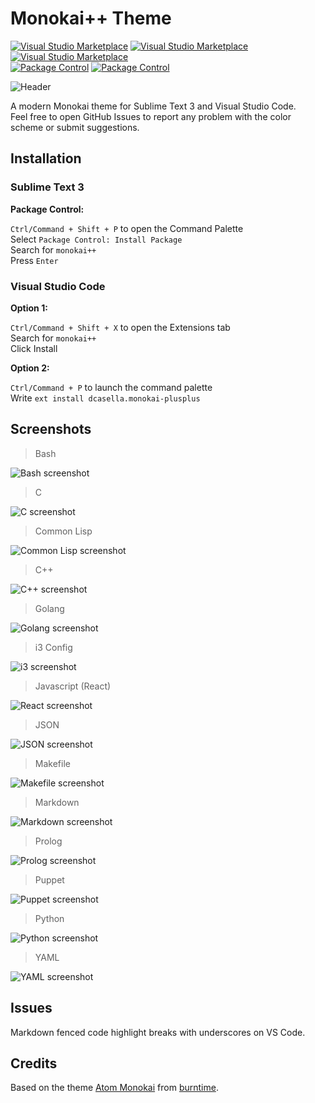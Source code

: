# Monokai++ Theme

[![Visual Studio Marketplace](https://img.shields.io/vscode-marketplace/v/dcasella.monokai-plusplus.svg?style=flat-square)](https://marketplace.visualstudio.com/items?itemName=dcasella.monokai-plusplus)
[![Visual Studio Marketplace](https://img.shields.io/vscode-marketplace/d/dcasella.monokai-plusplus.svg?style=flat-square)](https://marketplace.visualstudio.com/items?itemName=dcasella.monokai-plusplus)
[![Visual Studio Marketplace](https://img.shields.io/vscode-marketplace/r/dcasella.monokai-plusplus.svg?style=flat-square)](https://marketplace.visualstudio.com/items?itemName=dcasella.monokai-plusplus)  
[![Package Control](https://img.shields.io/badge/package%20control-v1.8.1-brightgreen.svg?style=flat-square)](https://packagecontrol.io/packages/Monokai%2B%2B)
[![Package Control](https://img.shields.io/packagecontrol/dt/Monokai%2B%2B.svg?style=flat-square)](https://packagecontrol.io/packages/Monokai%2B%2B)

![Header](https://i.imgur.com/bQYydRr.png)

A modern Monokai theme for Sublime Text 3 and Visual Studio Code.  
Feel free to open GitHub Issues to report any problem with the color scheme or submit suggestions.

## Installation

### Sublime Text 3

**Package Control:**

`Ctrl/Command + Shift + P` to open the Command Palette  
Select `Package Control: Install Package`  
Search for `monokai++`  
Press `Enter`

### Visual Studio Code

**Option 1:**

`Ctrl/Command + Shift + X` to open the Extensions tab  
Search for `monokai++`  
Click Install

**Option 2:**

`Ctrl/Command + P` to launch the command palette  
Write `ext install dcasella.monokai-plusplus`

## Screenshots

> Bash

![Bash screenshot](https://i.imgur.com/Y3OwtAk.png)

> C

![C screenshot](https://i.imgur.com/9HzPEFX.png)

> Common Lisp

![Common Lisp screenshot](https://i.imgur.com/nq88JjD.png)

> C++

![C++ screenshot](https://i.imgur.com/FAfaQEj.png)

> Golang

![Golang screenshot](https://i.imgur.com/nNWIG97.png)

> i3 Config

![i3 screenshot](https://i.imgur.com/vWB9QJo.png)

> Javascript (React)

![React screenshot](https://i.imgur.com/85UXUqe.png)

> JSON

![JSON screenshot](https://i.imgur.com/PERtChM.png)

> Makefile

![Makefile screenshot](https://i.imgur.com/20vo6Ne.png)

> Markdown

![Markdown screenshot](https://i.imgur.com/3uMZ7N5.png)

> Prolog

![Prolog screenshot](https://i.imgur.com/Dyo1Fmb.png)

> Puppet

![Puppet screenshot](https://i.imgur.com/1LTleOL.png)

> Python

![Python screenshot](https://i.imgur.com/GCf4qMW.png)

> YAML

![YAML screenshot](https://i.imgur.com/J5HmGYI.png)

## Issues

Markdown fenced code highlight breaks with underscores on VS Code.

## Credits

Based on the theme [Atom Monokai](https://github.com/burntime/atom-monokai) from [burntime](https://github.com/burntime).
